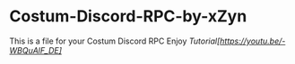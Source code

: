 # Costum-Discord-RPC-by-xZyn

This is a file for your Costum Discord RPC
Enjoy
*Tutorial[https://youtu.be/-WBQuAlF_DE]*
